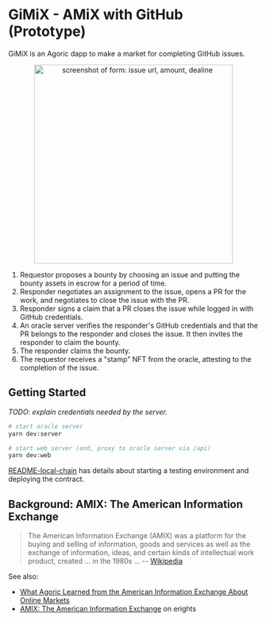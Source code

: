 # GiMiX - AMiX with GitHub (Prototype)

GiMiX is an Agoric dapp to make a market for completing GitHub issues.

<p align="center">
<img alt="screenshot of form: issue url, amount, dealine"
  src="https://user-images.githubusercontent.com/150986/283666704-0ac0df46-72ca-48a3-8a01-99246e491007.png"
  width="400" />
</p>

 1. Requestor proposes a bounty by choosing an issue and
    putting the bounty assets in escrow for a period of time.
 2. Responder negotiates an assignment to the issue,
    opens a PR for the work, and negotiates to close
    the issue with the PR.
 3. Responder signs a claim that a PR closes the issue
    while logged in with GitHub credentials.
 4. An oracle server verifies the responder's GitHub credentials
    and that the PR belongs to the responder and
    closes the issue. It then invites the responder to
    claim the bounty.
 5. The responder claims the bounty.
 6. The requestor receives a "stamp" NFT from the oracle,
    attesting to the completion of the issue.

## Getting Started

_TODO: explain credentials needed by the server._

```bash
# start oracle server
yarn dev:server

# start web server (and, proxy to oracle server via /api)
yarn dev:web
```

[README-local-chain](./README-local-chain.md) has details
about starting a testing environment and deploying the contract.

## Background: AMIX: The American Information Exchange

> The American Information Exchange (AMIX) was a platform for the buying and selling of information, goods and services as well as the exchange of information, ideas, and certain kinds of intellectual work product, created ... in the 1980s ... -- [Wikipedia](https://en.wikipedia.org/wiki/American_Information_Exchange)

See also:

 - [What Agoric Learned from the American Information Exchange About Online Markets](https://agoric.com/blog/technology/what-agoric-learned-from-amix)
 - [AMIX: The American Information Exchange](http://erights.org/smart-contracts/history/index.html) on erights
